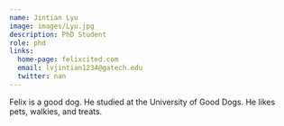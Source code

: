 ```yaml
---
name: Jintian Lyu
image: images/Lyu.jpg
description: PhD Student
role: phd
links:
  home-page: felixcited.com
  email: lvjintian1234@gatech.edu
  twitter: nan
---
```


Felix is a good dog.
He studied at the University of Good Dogs.
He likes pets, walkies, and treats.
